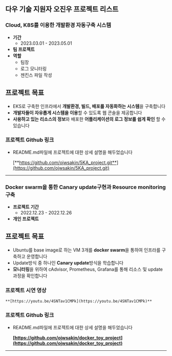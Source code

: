 ## 다우 기술 지원자 오진우 프로젝트 리스트
### Cloud, K8S를 이용한 개발환경 자동구축 시스템

- **기간**
    - 2023.03.01 - 2023.05.01
- **팀 프로젝트**
- **역할**
    - 팀장
    - 로그 모니터링
    - 젠킨스 파일 작성
## 프로젝트 목표

- EKS로 구축한 인프라에서 **개발환경, 빌드, 배포를 자동화하는 시스템**을 구축합니다
- **개발자들이 자유롭게 시스템을 이용**할 수 있도록 웹 콘솔을 제공합니다
- **사용하고 있는 리소스의 정보**와 배포한 **어플리케이션의 로그 정보를 쉽게 확인** 할 수있습니다

### **프로젝트 Github 링크**
- README.md파일에 프로젝트에 대한 상세 설명을 해두었습니다
    
    [**https://github.com/ojwsakin/5KA_project.git**](https://github.com/ojwsakin/5KA_project.git)
    

---

### Docker swarm을 통한 Canary update구현과 Resource monitoring 구축

- **프로젝트 기간**
    - 2022.12.23 - 2022.12.26
- **개인 프로젝트**
## 프로젝트 목표

- Ubuntu를 base image로 하는 VM 3개를 **docker swarm**을 통하여 인프라를 구축하고 운영합니다
- Update방식 중 하나인 **Canary update**방식을 학습합니다
- **모니터링**을 위하여 cAdvisor, Prometheus, Grafana를 통해 리소스 및 update과정을 확인합니다

### **프로젝트 시연 영상**
    
    **[https://youtu.be/4SNTav1CMPk](https://youtu.be/4SNTav1CMPk)**
    
### **프로젝트 Github 링크**
- README.md파일에 프로젝트에 대한 상세 설명을 해두었습니다
    
    **[https://github.com/ojwsakin/docker_toy_project](https://github.com/ojwsakin/docker_toy_project)**
    

---

